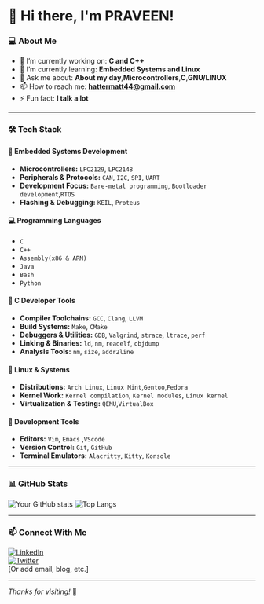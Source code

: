 # 👋 Hi there, I'm PRAVEEN!

### 💻 About Me
- 🔭 I’m currently working on: **C and C++**
- 🌱 I’m currently learning: **Embedded Systems and Linux**
- 💬 Ask me about: **About my day**,**Microcontrollers**,**C**,**GNU/LINUX**
- 📫 How to reach me: **hattermatt44@gmail.com**
- ⚡ Fun fact: **I talk a lot**

---
### 🛠️ Tech Stack
#### 🧩 Embedded Systems Development
- **Microcontrollers:** `LPC2129`, `LPC2148`
- **Peripherals & Protocols:** `CAN`, `I2C`, `SPI`, `UART`
- **Development Focus:** `Bare-metal programming`, `Bootloader development`,`RTOS`
- **Flashing & Debugging:** `KEIL`, `Proteus`

#### 💻 Programming Languages
- `C` 
- `C++`
- `Assembly(x86 & ARM)`
- `Java` 
- `Bash`
- `Python`

#### 🧪 C Developer Tools
- **Compiler Toolchains:** `GCC`, `Clang`, `LLVM`
- **Build Systems:** `Make`, `CMake`
- **Debuggers & Utilities:** `GDB`, `Valgrind`, `strace`, `ltrace`, `perf`
- **Linking & Binaries:** `ld`, `nm`, `readelf`, `objdump`
- **Analysis Tools:** `nm`, `size`, `addr2line`

#### 🐧 Linux & Systems
- **Distributions:** `Arch Linux`, `Linux Mint`,`Gentoo`,`Fedora`
- **Kernel Work:** `Kernel compilation`, `Kernel modules`, `Linux kernel`
- **Virtualization & Testing:** `QEMU`,`VirtualBox`
  
#### 🧰 Development Tools
- **Editors:** `Vim`, `Emacs` ,`VScode`
- **Version Control:** `Git`, `GitHub`
- **Terminal Emulators:** `Alacritty`, `Kitty`, `Konsole`
---

### 📊 GitHub Stats
![Your GitHub stats](https://github-readme-stats.vercel.app/api?username=Matthatter693&show_icons=true&hide_border=true&theme=tokyonight) ![Top Langs](https://github-readme-stats.vercel.app/api/top-langs/?username=Matthatter693&layout=compact&theme=tokyonight)

---

### 📫 Connect With Me
[![LinkedIn](https://img.shields.io/badge/-LinkedIn-blue?style=flat-square&logo=linkedin)](https://linkedin.com/in/yourusername)  
[![Twitter](https://img.shields.io/badge/-Twitter-blue?style=flat-square&logo=twitter)](https://twitter.com/yourusername)  
[Or add email, blog, etc.]

---

_Thanks for visiting!_ 🌟

